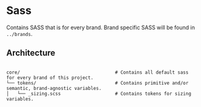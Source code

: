 # Sass

Contains SASS that is for every brand. Brand specific SASS will be found in `../brands`.

## Architecture

```

core/                                   # Contains all default sass for every brand of this project.
└── tokens/                             # Contains primitive and/or semantic, brand-agnostic variables.
│   └── _sizing.scss                    # Contains tokens for sizing variables.

```